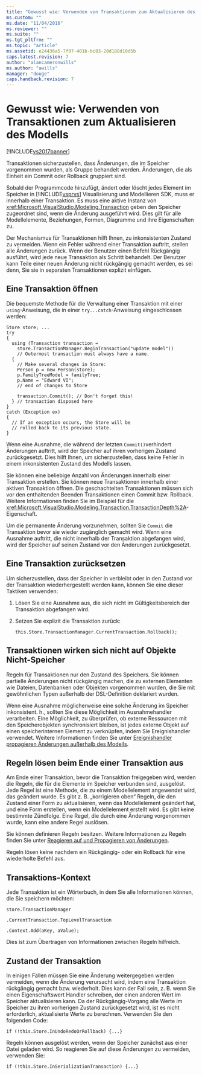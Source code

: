 ```yaml
---
title: "Gewusst wie: Verwenden von Transaktionen zum Aktualisieren des Modells | Microsoft Docs"
ms.custom: ""
ms.date: "11/04/2016"
ms.reviewer: ""
ms.suite: ""
ms.tgt_pltfrm: ""
ms.topic: "article"
ms.assetid: e24436a5-7f97-401b-bc83-20d188d10d5b
caps.latest.revision: 7
author: "alancameronwills"
ms.author: "awills"
manager: "douge"
caps.handback.revision: 7
---
```

# Gewusst wie: Verwenden von Transaktionen zum Aktualisieren des Modells
[!INCLUDE[vs2017banner](../code-quality/includes/vs2017banner.md)]

Transaktionen sicherzustellen, dass Änderungen, die im Speicher vorgenommen wurden, als Gruppe behandelt werden.  Änderungen, die als Einheit ein Commit oder Rollback gruppiert sind.  
  
 Sobald der Programmcode hinzufügt, ändert oder löscht jedes Element im Speicher in [!INCLUDE[vsprvs](../code-quality/includes/vsprvs_md.md)] Visualisierung und Modellieren SDK, muss er innerhalb einer Transaktion.  Es muss eine aktive Instanz von <xref:Microsoft.VisualStudio.Modeling.Transaction> geben den Speicher zugeordnet sind, wenn die Änderung ausgeführt wird.  Dies gilt für alle Modellelemente, Beziehungen, Formen, Diagramme und ihre Eigenschaften zu.  
  
 Der Mechanismus für Transaktionen hilft Ihnen, zu inkonsistenten Zustand zu vermeiden.  Wenn ein Fehler während einer Transaktion auftritt, stellen alle Änderungen zurück.  Wenn der Benutzer einen Befehl Rückgängig ausführt, wird jede neue Transaktion als Schritt behandelt.  Der Benutzer kann Teile einer neuen Änderung nicht rückgängig gemacht werden, es sei denn, Sie sie in separaten Transaktionen explizit einfügen.  
  
## Eine Transaktion öffnen  
 Die bequemste Methode für die Verwaltung einer Transaktion mit einer `using`\-Anweisung, die in einer `try...catch`\-Anweisung eingeschlossen werden:  
  
```  
Store store; ...  
try  
{  
  using (Transaction transaction =  
    store.TransactionManager.BeginTransaction("update model"))  
    // Outermost transaction must always have a name.  
  {  
    // Make several changes in Store:  
    Person p = new Person(store);  
    p.FamilyTreeModel = familyTree;  
    p.Name = "Edward VI";  
    // end of changes to Store  
  
    transaction.Commit(); // Don't forget this!  
  } // transaction disposed here  
}  
catch (Exception ex)  
{  
  // If an exception occurs, the Store will be   
  // rolled back to its previous state.  
}  
```  
  
 Wenn eine Ausnahme, die während der letzten `Commit()`verhindert Änderungen auftritt, wird der Speicher auf ihren vorherigen Zustand zurückgesetzt.  Dies hilft Ihnen, um sicherzustellen, dass keine Fehler in einem inkonsistenten Zustand des Modells lassen.  
  
 Sie können eine beliebige Anzahl von Änderungen innerhalb einer Transaktion erstellen.  Sie können neue Transaktionen innerhalb einer aktiven Transaktion öffnen.  Die geschachtelten Transaktionen müssen sich vor den enthaltenden Beenden Transaktionen einen Commit bzw. Rollback.  Weitere Informationen finden Sie im Beispiel für die <xref:Microsoft.VisualStudio.Modeling.Transaction.TransactionDepth%2A>\-Eigenschaft.  
  
 Um die permanente Änderung vorzunehmen, sollten Sie `Commit` die Transaktion bevor sie wieder zugänglich gemacht wird.  Wenn eine Ausnahme auftritt, die nicht innerhalb der Transaktion abgefangen wird, wird der Speicher auf seinen Zustand vor den Änderungen zurückgesetzt.  
  
## Eine Transaktion zurücksetzen  
 Um sicherzustellen, dass der Speicher in verbleibt oder in den Zustand vor der Transaktion wiederhergestellt werden kann, können Sie eine dieser Taktiken verwenden:  
  
1.  Lösen Sie eine Ausnahme aus, die sich nicht im Gültigkeitsbereich der Transaktion abgefangen wird.  
  
2.  Setzen Sie explizit die Transaktion zurück:  
  
    ```  
    this.Store.TransactionManager.CurrentTransaction.Rollback();  
    ```  
  
## Transaktionen wirken sich nicht auf Objekte Nicht\-Speicher  
 Regeln für Transaktionen nur den Zustand des Speichers.  Sie können partielle Änderungen nicht rückgängig machen, die zu externen Elementen wie Dateien, Datenbanken oder Objekten vorgenommen wurden, die Sie mit gewöhnlichen Typen außerhalb der DSL\-Definition deklariert wurden.  
  
 Wenn eine Ausnahme möglicherweise eine solche Änderung im Speicher inkonsistent. h., sollten Sie diese Möglichkeit im Ausnahmehandler verarbeiten.  Eine Möglichkeit, zu überprüfen, ob externe Ressourcen mit den Speicherobjekten synchronisiert bleiben, ist jedes externe Objekt auf einen speicherinternen Element zu verknüpfen, indem Sie Ereignishandler verwendet.  Weitere Informationen finden Sie unter [Ereignishandler propagieren Änderungen außerhalb des Modells](../modeling/event-handlers-propagate-changes-outside-the-model.md).  
  
## Regeln lösen beim Ende einer Transaktion aus  
 Am Ende einer Transaktion, bevor die Transaktion freigegeben wird, werden die Regeln, die für die Elemente im Speicher verbunden sind, ausgelöst.  Jede Regel ist eine Methode, die zu einem Modellelement angewendet wird, das geändert wurde.  Es gibt z. B. „korrigieren oben“ Regeln, die den Zustand einer Form zu aktualisieren, wenn das Modellelement geändert hat, und eine Form erstellen, wenn ein Modellelement erstellt wird.  Es gibt keine bestimmte Zündfolge.  Eine Regel, die durch eine Änderung vorgenommen wurde, kann eine andere Regel auslösen.  
  
 Sie können definieren Regeln besitzen.  Weitere Informationen zu Regeln finden Sie unter [Reagieren auf und Propagieren von Änderungen](../modeling/responding-to-and-propagating-changes.md).  
  
 Regeln lösen keine nachdem ein Rückgängig\- oder ein Rollback für eine wiederholte Befehl aus.  
  
## Transaktions\-Kontext  
 Jede Transaktion ist ein Wörterbuch, in dem Sie alle Informationen können, die Sie speichern möchten:  
  
 `store.TransactionManager`  
  
 `.CurrentTransaction.TopLevelTransaction`  
  
 `.Context.Add(aKey, aValue);`  
  
 Dies ist zum Übertragen von Informationen zwischen Regeln hilfreich.  
  
## Zustand der Transaktion  
 In einigen Fällen müssen Sie eine Änderung weitergegeben werden vermeiden, wenn die Änderung verursacht wird, indem eine Transaktion rückgängig gemacht bzw. wiederholt.  Dies kann der Fall sein, z. B. wenn Sie einen Eigenschaftswert Handler schreiben, der einen anderen Wert im Speicher aktualisieren kann.  Da der Rückgängig\-Vorgang alle Werte im Speicher zu ihren vorherigen Zustand zurückgesetzt wird, ist es nicht erforderlich, aktualisierte Werte zu berechnen.  Verwenden Sie den folgenden Code:  
  
```  
if (!this.Store.InUndoRedoOrRollback) {...}  
```  
  
 Regeln können ausgelöst werden, wenn der Speicher zunächst aus einer Datei geladen wird.  So reagieren Sie auf diese Änderungen zu vermeiden, verwenden Sie:  
  
```  
if (!this.Store.InSerializationTransaction) {...}  
  
```